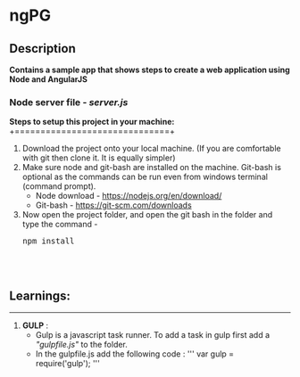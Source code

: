 # ngPG

## Description

**Contains a sample app that shows steps to create a web application using Node and AngularJS**

### Node server file - *server.js*

**Steps to setup this project in your machine:**<br />
+==============================+

1. Download the project onto your local machine. (If you are comfortable with git then clone it. It is equally simpler)
2. Make sure node and git-bash are installed on the machine. Git-bash is optional as the commands can be run even from windows terminal (command prompt).
    * Node download - https://nodejs.org/en/download/
    * Git-bash - https://git-scm.com/downloads
3. Now open the project folder, and open the git bash in the folder and type the command - <br /><pre>npm install</pre>

</br></br>

## Learnings:
-------

1. **GULP** :
    * Gulp is a javascript task runner. To add a task in gulp first add a *"gulpfile.js"* to the folder.
    * In the gulpfile.js add the following code :
    '''
    var gulp = require('gulp');
    '''